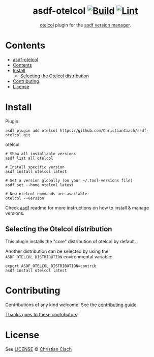 <div align="center">

# asdf-otelcol [![Build](https://github.com/ChristianCiach/asdf-otelcol/actions/workflows/build.yml/badge.svg)](https://github.com/ChristianCiach/asdf-otelcol/actions/workflows/build.yml) [![Lint](https://github.com/ChristianCiach/asdf-otelcol/actions/workflows/lint.yml/badge.svg)](https://github.com/ChristianCiach/asdf-otelcol/actions/workflows/lint.yml)

[otelcol](https://opentelemetry.io/docs/collector/) plugin for the [asdf version manager](https://asdf-vm.com).

</div>

# Contents

- [asdf-otelcol  ](#asdf-otelcol--)
- [Contents](#contents)
- [Install](#install)
  - [Selecting the Otelcol distribution](#selecting-the-otelcol-distribution)
- [Contributing](#contributing)
- [License](#license)

# Install

Plugin:

```shell
asdf plugin add otelcol https://github.com/ChristianCiach/asdf-otelcol.git
```

otelcol:

```shell
# Show all installable versions
asdf list all otelcol

# Install specific version
asdf install otelcol latest

# Set a version globally (on your ~/.tool-versions file)
asdf set --home otelcol latest

# Now otelcol commands are available
otelcol --version
```

Check [asdf](https://github.com/asdf-vm/asdf) readme for more instructions on how to
install & manage versions.

## Selecting the Otelcol distribution

This plugin installs the "core" distribution of otelcol by default.

Another distribution can be selected by using the `ASDF_OTELCOL_DISTRIBUTION` environmental variable:

```shell
export ASDF_OTELCOL_DISTRIBUTION=contrib
asdf install otelcol latest
```

# Contributing

Contributions of any kind welcome! See the [contributing guide](contributing.md).

[Thanks goes to these contributors](https://github.com/ChristianCiach/asdf-otelcol/graphs/contributors)!

# License

See [LICENSE](LICENSE) © [Christian Ciach](https://github.com/ChristianCiach/)
